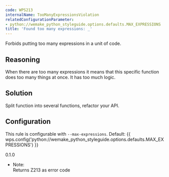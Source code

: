 ```yaml
---
code: WPS213
internalName: TooManyExpressionsViolation
relatedConfigurationParameter:
- python://wemake_python_styleguide.options.defaults.MAX_EXPRESSIONS
title: 'Found too many expressions: _'
---
```


Forbids putting too many expressions in a unit of code.

## Reasoning
When there are too many expressions it means that this specific
function does too many things at once. It has too much logic.

## Solution
Split function into several functions, refactor your API.

## Configuration
This rule is configurable with `--max-expressions`. Default:
{{ wps.config('python://wemake_python_styleguide.options.defaults.MAX_EXPRESSIONS') }}

<div class="versionadded">

0.1.0

</div>

  - Note:  
    Returns Z213 as error code